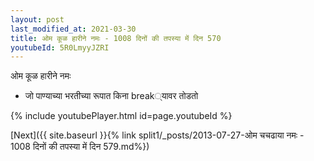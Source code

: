 ```yaml
---
layout: post
last_modified_at: 2021-03-30
title: ओम कूळ हारीने नमः - 1008 दिनों की तपस्या में दिन 570
youtubeId: 5R0LmyyJZRI
---
```

 
 
 ओम कूळ हारीने नमः  
 
 -  जो पाण्याच्या भरतीच्या रूपात किना break्यावर तोडतो 
 
  
 
  
 
 
 
 
 
 


{% include youtubePlayer.html id=page.youtubeId %}
 
[Next]({{ site.baseurl }}{% link  split1/_posts/2013-07-27-ओम चचढाया नमः - 1008 दिनों की तपस्या में दिन 579.md%})
 
